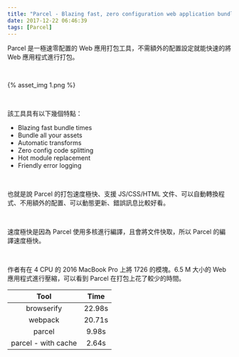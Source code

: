 ```yaml
---
title: "Parcel - Blazing fast, zero configuration web application bundler"
date: 2017-12-22 06:46:39
tags: [Parcel]
---
```


Parcel 是一極速零配置的 Web 應用打包工具，不需額外的配置設定就能快速的將 Web 應用程式進行打包。  

<!-- More -->

<br/>


{% asset_img 1.png %}

<br/>


該工具具有以下幾個特點：  

- Blazing fast bundle times
- Bundle all your assets
- Automatic transforms
- Zero config code splitting
- Hot module replacement
- Friendly error logging

<br/>


也就是說 Parcel 的打包速度極快、支援 JS/CSS/HTML 文件、可以自動轉換程式、不用額外的配置、可以動態更新、錯誤訊息比較好看。  

<br/>


速度極快是因為 Parcel 使用多核進行編譯，且會將文件快取，所以 Parcel 的編譯速度極快。

<br/>


作者有在 4 CPU 的 2016 MacBook Pro 上將 1726 的模塊。6.5 M 大小的 Web 應用程式進行壓縮，可以看到 Parcel 在打包上花了較少的時間。    

| Tool | Time | 
|:-------------:|:-------------:|
| browserify | 22.98s |
| webpack | 20.71s |
| parcel | 9.98s |
| parcel - with cache | 2.64s | 

<br/>


